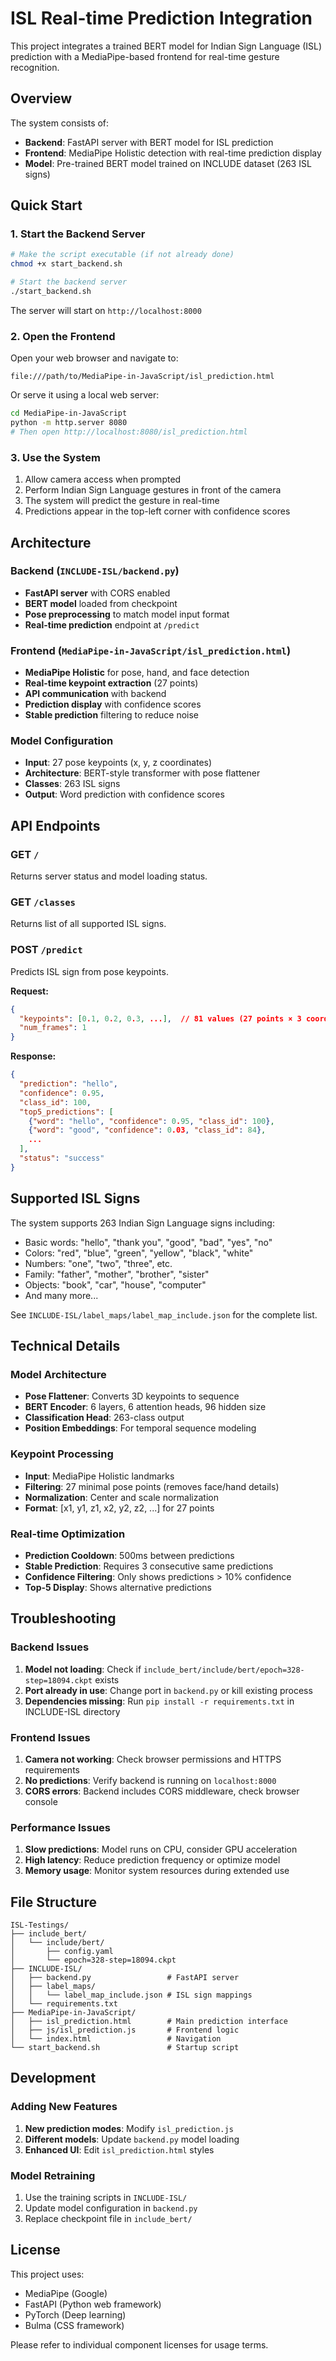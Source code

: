 # ISL Real-time Prediction Integration

This project integrates a trained BERT model for Indian Sign Language (ISL) prediction with a MediaPipe-based frontend for real-time gesture recognition.

## Overview

The system consists of:
- **Backend**: FastAPI server with BERT model for ISL prediction
- **Frontend**: MediaPipe Holistic detection with real-time prediction display
- **Model**: Pre-trained BERT model trained on INCLUDE dataset (263 ISL signs)

## Quick Start

### 1. Start the Backend Server

```bash
# Make the script executable (if not already done)
chmod +x start_backend.sh

# Start the backend server
./start_backend.sh
```

The server will start on `http://localhost:8000`

### 2. Open the Frontend

Open your web browser and navigate to:
```
file:///path/to/MediaPipe-in-JavaScript/isl_prediction.html
```

Or serve it using a local web server:
```bash
cd MediaPipe-in-JavaScript
python -m http.server 8080
# Then open http://localhost:8080/isl_prediction.html
```

### 3. Use the System

1. Allow camera access when prompted
2. Perform Indian Sign Language gestures in front of the camera
3. The system will predict the gesture in real-time
4. Predictions appear in the top-left corner with confidence scores

## Architecture

### Backend (`INCLUDE-ISL/backend.py`)
- **FastAPI server** with CORS enabled
- **BERT model** loaded from checkpoint
- **Pose preprocessing** to match model input format
- **Real-time prediction** endpoint at `/predict`

### Frontend (`MediaPipe-in-JavaScript/isl_prediction.html`)
- **MediaPipe Holistic** for pose, hand, and face detection
- **Real-time keypoint extraction** (27 points)
- **API communication** with backend
- **Prediction display** with confidence scores
- **Stable prediction** filtering to reduce noise

### Model Configuration
- **Input**: 27 pose keypoints (x, y, z coordinates)
- **Architecture**: BERT-style transformer with pose flattener
- **Classes**: 263 ISL signs
- **Output**: Word prediction with confidence scores

## API Endpoints

### GET `/`
Returns server status and model loading status.

### GET `/classes`
Returns list of all supported ISL signs.

### POST `/predict`
Predicts ISL sign from pose keypoints.

**Request:**
```json
{
  "keypoints": [0.1, 0.2, 0.3, ...],  // 81 values (27 points × 3 coords)
  "num_frames": 1
}
```

**Response:**
```json
{
  "prediction": "hello",
  "confidence": 0.95,
  "class_id": 100,
  "top5_predictions": [
    {"word": "hello", "confidence": 0.95, "class_id": 100},
    {"word": "good", "confidence": 0.03, "class_id": 84},
    ...
  ],
  "status": "success"
}
```

## Supported ISL Signs

The system supports 263 Indian Sign Language signs including:
- Basic words: "hello", "thank you", "good", "bad", "yes", "no"
- Colors: "red", "blue", "green", "yellow", "black", "white"
- Numbers: "one", "two", "three", etc.
- Family: "father", "mother", "brother", "sister"
- Objects: "book", "car", "house", "computer"
- And many more...

See `INCLUDE-ISL/label_maps/label_map_include.json` for the complete list.

## Technical Details

### Model Architecture
- **Pose Flattener**: Converts 3D keypoints to sequence
- **BERT Encoder**: 6 layers, 6 attention heads, 96 hidden size
- **Classification Head**: 263-class output
- **Position Embeddings**: For temporal sequence modeling

### Keypoint Processing
- **Input**: MediaPipe Holistic landmarks
- **Filtering**: 27 minimal pose points (removes face/hand details)
- **Normalization**: Center and scale normalization
- **Format**: [x1, y1, z1, x2, y2, z2, ...] for 27 points

### Real-time Optimization
- **Prediction Cooldown**: 500ms between predictions
- **Stable Prediction**: Requires 3 consecutive same predictions
- **Confidence Filtering**: Only shows predictions > 10% confidence
- **Top-5 Display**: Shows alternative predictions

## Troubleshooting

### Backend Issues
1. **Model not loading**: Check if `include_bert/include/bert/epoch=328-step=18094.ckpt` exists
2. **Port already in use**: Change port in `backend.py` or kill existing process
3. **Dependencies missing**: Run `pip install -r requirements.txt` in INCLUDE-ISL directory

### Frontend Issues
1. **Camera not working**: Check browser permissions and HTTPS requirements
2. **No predictions**: Verify backend is running on `localhost:8000`
3. **CORS errors**: Backend includes CORS middleware, check browser console

### Performance Issues
1. **Slow predictions**: Model runs on CPU, consider GPU acceleration
2. **High latency**: Reduce prediction frequency or optimize model
3. **Memory usage**: Monitor system resources during extended use

## File Structure

```
ISL-Testings/
├── include_bert/
│   └── include/bert/
│       ├── config.yaml
│       └── epoch=328-step=18094.ckpt
├── INCLUDE-ISL/
│   ├── backend.py                 # FastAPI server
│   ├── label_maps/
│   │   └── label_map_include.json # ISL sign mappings
│   └── requirements.txt
├── MediaPipe-in-JavaScript/
│   ├── isl_prediction.html        # Main prediction interface
│   ├── js/isl_prediction.js       # Frontend logic
│   └── index.html                 # Navigation
└── start_backend.sh               # Startup script
```

## Development

### Adding New Features
1. **New prediction modes**: Modify `isl_prediction.js`
2. **Different models**: Update `backend.py` model loading
3. **Enhanced UI**: Edit `isl_prediction.html` styles

### Model Retraining
1. Use the training scripts in `INCLUDE-ISL/`
2. Update model configuration in `backend.py`
3. Replace checkpoint file in `include_bert/`

## License

This project uses:
- MediaPipe (Google)
- FastAPI (Python web framework)
- PyTorch (Deep learning)
- Bulma (CSS framework)

Please refer to individual component licenses for usage terms.
